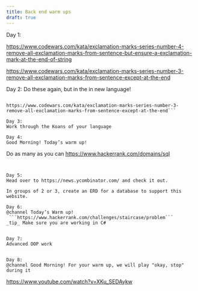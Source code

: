 ```yaml
---
title: Back end warm ups
draft: true
---
```



Day 1:

https://www.codewars.com/kata/exclamation-marks-series-number-4-remove-all-exclamation-marks-from-sentence-but-ensure-a-exclamation-mark-at-the-end-of-string

https://www.codewars.com/kata/exclamation-marks-series-number-3-remove-all-exclamation-marks-from-sentence-except-at-the-end

Day 2:
Do these again, but in the in new language!
 ```https://www.codewars.com/kata/exclamation-marks-series-number-4-remove-all-exclamation-marks-from-sentence-but-ensure-a-exclamation-mark-at-the-end-of-string

https://www.codewars.com/kata/exclamation-marks-series-number-3-remove-all-exclamation-marks-from-sentence-except-at-the-end```

Day 3:
Work through the Koans of your language

Day 4:
Good Morning! Today’s warm up!

```
Do as many as you can
https://www.hackerrank.com/domains/sql
```


Day 5:
Head over to https://news.ycombinator.com/ and check it out.

In groups of 2 or 3, create an ERD for a database to support this website.

Day 6:
@channel Today’s Warm up!
 ```https://www.hackerrank.com/challenges/staircase/problem```
_tip_ Make sure you are working in C#


Day 7:
Advanced OOP work


Day 8:
@channel Good Morning! For your warm up, we will play "okay, stop" during it
```
https://www.youtube.com/watch?v=XKu_SEDAykw
```

